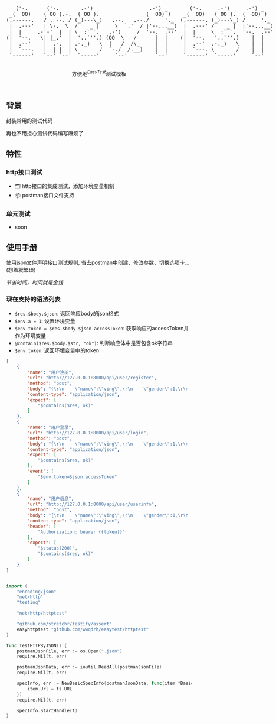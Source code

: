 <p align='center'>
  <pre style="float:left;">
   ('-.      ('-.       .-')                  .-') _       ('-.     .-')     .-') _    
 _(  OO)    ( OO ).-.  ( OO ).               (  OO) )    _(  OO)   ( OO ).  (  OO) )   
(,------.   / . --. / (_)---\_)   ,--.   ,--./     '._  (,------. (_)---\_) /     '._  
 |  .---'   | \-.  \  /    _ |     \  `.'  / |'--...__)  |  .---' /    _ |  |'--...__) 
 |  |     .-'-'  |  | \  :` `.   .-')     /  '--.  .--'  |  |     \  :` `.  '--.  .--' 
(|  '--.   \| |_.'  |  '..`''.) (OO  \   /      |  |    (|  '--.   '..`''.)    |  |    
 |  .--'    |  .-.  | .-._)   \  |   /  /\_     |  |     |  .--'  .-._)   \    |  |    
 |  `---.   |  | |  | \       /  `-./  /.__)    |  |     |  `---. \       /    |  |    
 `------'   `--' `--'  `-----'     `--'         `--'     `------'  `-----'     `--'    
  </pre>
</p>

<p align='center'>
方便地<sup><em>EasyTest</em></sup>测试模板
<br> 
</p>

<br>

## 背景


封装常用的测试代码

再也不用担心测试代码编写麻烦了


## 特性

### http接口测试

- 🗂 http接口的集成测试，添加环境变量机制
- 📦 postman接口文件支持

### 单元测试

- soon

## 使用手册

使用json文件声明接口测试规则, 省去postman中创建、修改参数、切换选项卡...(想着就繁琐)

*节省时间，时间就是金钱*


### 现在支持的语法列表

- `$res.$body.$json`: 返回响应body的json格式
- `$env.a = 1`: 设置环境变量
- `$env.token = $res.$body.$json.accessToken`: 获取响应的accessToken并作为环境变量
- `@contain($res.$body.$str, "ok")`: 判断响应体中是否包含ok字符串
- `$env.token`: 返回环境变量中的token

```json
[
    {
        "name": "用户注册",
        "url": "http://127.0.0.1:8000/api/user/register",
        "method": "post",
        "body": "{\r\n    \"name\":\"ving\",\r\n    \"gender\":1,\r\n    \"mobile\": \"15212230311\",\r\n    \"password\": \"123456\"\r\n}\r\n",
        "content-type": "application/json",
        "expect": [
            "$contains($res, ok)"
        ]
    },
    {
        "name": "用户登录",
        "url": "http://127.0.0.1:8000/api/user/login",
        "method": "post",
        "body": "{\r\n    \"name\":\"ving\",\r\n    \"gender\":1,\r\n    \"mobile\": \"15212230311\",\r\n    \"password\": \"123456\"\r\n}\r\n",
        "content-type": "application/json",
        "expect": [
            "$contains($res, ok)"
        ],
        "event": [
            "$env.token=$json.accessToken"
        ]
    },
    {
        "name": "用户信息",
        "url": "http://127.0.0.1:8000/api/user/userinfo",
        "method": "post",
        "body": "{\r\n    \"name\":\"ving\",\r\n    \"gender\":1,\r\n    \"mobile\": \"15212230311\",\r\n    \"password\": \"123456\"\r\n}\r\n",
        "content-type": "application/json",
        "header": [
            "Authorization: bearer {{token}}"
        ],
        "expect": [
            "$status(200)",
            "$contains($res, ok)"
        ]
    }
]
```

```go

import (
	"encoding/json"
	"net/http"
	"testing"

	"net/http/httptest"

	"github.com/stretchr/testify/assert"
	easyhttptest "github.com/wwqdrh/easytest/httptest"
)

func TestHTTPByJSON() {
    postmanJsonFile, err := os.Open(".json")
	require.Nil(t, err)

	postmanJsonData, err := ioutil.ReadAll(postmanJsonFile)
	require.Nil(t, err)

	specInfo, err := NewBasicSpecInfo(postmanJsonData, func(item *BasicItem) {
		item.Url = ts.URL
	})
	require.Nil(t, err)

	specInfo.StartHandle(t)
}
```